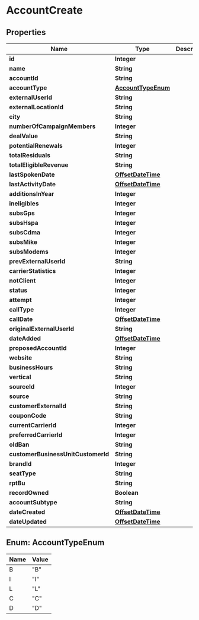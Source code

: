 # AccountCreate

## Properties
Name | Type | Description | Notes
------------ | ------------- | ------------- | -------------
**id** | **Integer** |  | 
**name** | **String** |  | 
**accountId** | **String** |  | 
**accountType** | [**AccountTypeEnum**](#AccountTypeEnum) |  | 
**externalUserId** | **String** |  |  [optional]
**externalLocationId** | **String** |  |  [optional]
**city** | **String** |  |  [optional]
**numberOfCampaignMembers** | **Integer** |  |  [optional]
**dealValue** | **String** |  |  [optional]
**potentialRenewals** | **Integer** |  |  [optional]
**totalResiduals** | **String** |  |  [optional]
**totalEligibleRevenue** | **String** |  |  [optional]
**lastSpokenDate** | [**OffsetDateTime**](OffsetDateTime.md) |  |  [optional]
**lastActivityDate** | [**OffsetDateTime**](OffsetDateTime.md) |  |  [optional]
**additionsInYear** | **Integer** |  |  [optional]
**ineligibles** | **Integer** |  |  [optional]
**subsGps** | **Integer** |  |  [optional]
**subsHspa** | **Integer** |  |  [optional]
**subsCdma** | **Integer** |  |  [optional]
**subsMike** | **Integer** |  |  [optional]
**subsModems** | **Integer** |  |  [optional]
**prevExternalUserId** | **String** |  |  [optional]
**carrierStatistics** | **Integer** |  |  [optional]
**notClient** | **Integer** |  |  [optional]
**status** | **Integer** |  | 
**attempt** | **Integer** |  | 
**callType** | **Integer** |  |  [optional]
**callDate** | [**OffsetDateTime**](OffsetDateTime.md) |  |  [optional]
**originalExternalUserId** | **String** |  |  [optional]
**dateAdded** | [**OffsetDateTime**](OffsetDateTime.md) |  |  [optional]
**proposedAccountId** | **Integer** |  |  [optional]
**website** | **String** |  |  [optional]
**businessHours** | **String** |  |  [optional]
**vertical** | **String** |  |  [optional]
**sourceId** | **Integer** |  |  [optional]
**source** | **String** |  | 
**customerExternalId** | **String** |  |  [optional]
**couponCode** | **String** |  |  [optional]
**currentCarrierId** | **Integer** |  |  [optional]
**preferredCarrierId** | **Integer** |  |  [optional]
**oldBan** | **String** |  |  [optional]
**customerBusinessUnitCustomerId** | **String** |  |  [optional]
**brandId** | **Integer** |  |  [optional]
**seatType** | **String** |  |  [optional]
**rptBu** | **String** |  |  [optional]
**recordOwned** | **Boolean** |  |  [optional]
**accountSubtype** | **String** |  |  [optional]
**dateCreated** | [**OffsetDateTime**](OffsetDateTime.md) |  |  [optional]
**dateUpdated** | [**OffsetDateTime**](OffsetDateTime.md) |  |  [optional]

<a name="AccountTypeEnum"></a>
## Enum: AccountTypeEnum
Name | Value
---- | -----
B | &quot;B&quot;
I | &quot;I&quot;
L | &quot;L&quot;
C | &quot;C&quot;
D | &quot;D&quot;

